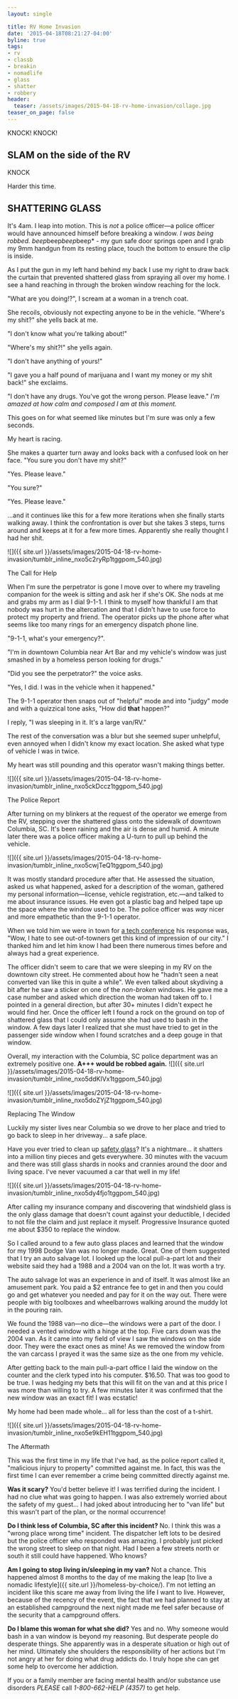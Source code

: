 ```yaml
---
layout: single

title: RV Home Invasion
date: '2015-04-18T08:21:27-04:00'
byline: true
tags:
- rv
- classb
- breakin
- nomadlife
- glass
- shatter
- robbery
header:
  teaser: /assets/images/2015-04-18-rv-home-invasion/collage.jpg
teaser_on_page: false
---
```


KNOCK! KNOCK!

## SLAM on the side of the RV

KNOCK

Harder this time.

## SHATTERING GLASS

It's 4am. I leap into motion. This is _not_ a police officer—a police officer would have announced himself before breaking a window. _I was being robbed._ *beep*beep*beep*beep* - my gun safe door springs open and I grab my 9mm handgun from its resting place, touch the bottom to ensure the clip is inside.

As I put the gun in my left hand behind my back I use my right to draw back the curtain that prevented shattered glass from spraying all over my home. I see a hand reaching in through the broken window reaching for the lock.

"What are you doing!?", I scream at a woman in a trench coat.

She recoils, obviously not expecting anyone to be in the vehicle. "Where's my shit?" she yells back at me.

"I don't know what you're talking about!"

"Where's my shit?!" she yells again.

"I don't have anything of yours!"

"I gave you a half pound of marijuana and I want my money or my shit back!" she exclaims.

"I don't have any drugs. You've got the wrong person. Please leave." _I'm amazed at how calm and composed I am at this moment._

This goes on for what seemed like minutes but I'm sure was only a few seconds.

My heart is racing.

She makes a quarter turn away and looks back with a confused look on her face. "You sure you don't have my shit?"

"Yes. Please leave."

"You sure?"

"Yes. Please leave."

...and it continues like this for a few more iterations when she finally starts walking away. I think the confrontation is over but she takes 3 steps, turns around and keeps at it for a few more times. Apparently she really thought I had her shit.

![]({{ site.url }}/assets/images/2015-04-18-rv-home-invasion/tumblr_inline_nxo5c2ryRp1tggpom_540.jpg)

The Call for Help

When I'm sure the perpetrator is gone I move over to where my traveling companion for the week is sitting and ask her if she's OK. She nods at me and grabs my arm as I dial 9-1-1. I think to myself how thankful I am that nobody was hurt in the altercation and that I didn't have to use force to protect my property and friend. The operator picks up the phone after what seems like too many rings for an emergency dispatch phone line.

"9-1-1, what's your emergency?".

"I'm in downtown Columbia near Art Bar and my vehicle's window was just smashed in by a homeless person looking for drugs."

"Did you see the perpetrator?" the voice asks.

"Yes, I did. I was in the vehicle when it happened."

The 9-1-1 operator then snaps out of "helpful" mode and into "judgy" mode and with a quizzical tone asks, "How did **that** happen?"

I reply, "I was sleeping in it. It's a large van/RV."

The rest of the conversation was a blur but she seemed super unhelpful, even annoyed when I didn't know my exact location. She asked what type of vehicle I was in twice.

My heart was still pounding and this operator wasn't making things better.

![]({{ site.url }}/assets/images/2015-04-18-rv-home-invasion/tumblr_inline_nxo5ckDccz1tggpom_540.jpg)

The Police Report

After turning on my blinkers at the request of the operator we emerge from the RV, stepping over the shattered glass onto the sidewalk of downtown Columbia, SC. It's been raining and the air is dense and humid. A minute later there was a police officer making a U-turn to pull up behind the vehicle.

![]({{ site.url }}/assets/images/2015-04-18-rv-home-invasion/tumblr_inline_nxo5cwjTeQ1tggpom_540.jpg)

It was mostly standard procedure after that. He assessed the situation, asked us what happened, asked for a description of the woman, gathered my personal information—license, vehicle registration, etc.—and talked to me about insurance issues. He even got a plastic bag and helped tape up the space where the window used to be. The police officer was _way_ nicer and more empathetic than the 9-1-1 operator.

When we told him we were in town for [a tech conference](http://posscon.org/) his response was, "Wow, I hate to see out-of-towners get this kind of impression of our city." I thanked him and let him know I had been there numerous times before and always had a great experience.

The officer didn't seem to care that we were sleeping in my RV on the downtown city street. He commented about how he "hadn't seen a neat converted van like this in quite a while". We even talked about skydiving a bit after he saw a sticker on one of the _non-broken_ windows. He gave me a case number and asked which direction the woman had taken off to. I pointed in a general direction, but after 30+ minutes I didn't expect he would find her. Once the officer left I found a rock on the ground on top of shattered glass that I could only assume she had used to bash in the window. A few days later I realized that she must have tried to get in the passenger side window when I found scratches and a deep gouge in that window.

Overall, my interaction with the Columbia, SC police department was an extremely positive one. **A+++ would be robbed again.**
![]({{ site.url }}/assets/images/2015-04-18-rv-home-invasion/tumblr_inline_nxo5ddKIVx1tggpom_540.jpg)

![]({{ site.url }}/assets/images/2015-04-18-rv-home-invasion/tumblr_inline_nxo5doZYjZ1tggpom_540.jpg)

Replacing The Window

Luckily my sister lives near Columbia so we drove to her place and tried to go back to sleep in her driveway... a safe place.

Have you ever tried to clean up [safety glass](https://en.wikipedia.org/wiki/Safety_glass)? It's a nightmare... it shatters into a million tiny pieces and gets everywhere. 30 minutes with the vacuum and there was still glass shards in nooks and crannies around the door and living space. I've never vacuumed a car that well in my life!

![]({{ site.url }}/assets/images/2015-04-18-rv-home-invasion/tumblr_inline_nxo5dy4fjo1tggpom_540.jpg)

After calling my insurance company and discovering that windshield glass is the only glass damage that doesn't count against your deductible, I decided to not file the claim and just replace it myself. Progressive Insurance quoted me about $350 to replace the window.

So I called around to a few auto glass places and learned that the window for my 1998 Dodge Van was no longer made. Great. One of them suggested that I try an auto salvage lot. I looked up the local pull-a-part lot and their website said they had a 1988 and a 2004 van on the lot. It was worth a try.

The auto salvage lot was an experience in and of itself. It was almost like an amusement park. You paid a $2 entrance fee to get in and then you could go and get whatever you needed and pay for it on the way out. There were people with big toolboxes and wheelbarrows walking around the muddy lot in the pouring rain.

We found the 1988 van—no dice—the windows were a part of the door. I needed a vented window with a hinge at the top. Five cars down was the 2004 van. As it came into my field of view I saw the windows on the side door. They were the exact ones as mine! As we removed the window from the van carcass I prayed it was the same size as the one from my vehicle.

After getting back to the main pull-a-part office I laid the window on the counter and the clerk typed into his computer. $16.50. That was too good to be true. I was hedging my bets that this will fit on the van and at this price I was more than willing to try. A few minutes later it was confirmed that the new window was an exact fit! I was ecstatic!

My home had been made whole... all for less than the cost of a t-shirt.

![]({{ site.url }}/assets/images/2015-04-18-rv-home-invasion/tumblr_inline_nxo5e9kEH11tggpom_540.jpg)

The Aftermath

This was the first time in my life that I've had, as the police report called it, "malicious injury to property" committed against me. In fact, this was the first time I can ever remember a crime being committed directly against me.

**Was it scary?** You'd better believe it! I was terrified during the incident. I had no clue what was going to happen. I was also extremely worried about the safety of my guest... I had joked about introducing her to "van life" but this wasn't part of the plan, or the normal occurrence!

**Do I think less of Columbia, SC after this incident?** No. I think this was a "wrong place wrong time" incident. The dispatcher left lots to be desired but the police officer who responded was amazing. I probably just picked the wrong street to sleep on that night. Had I been a few streets north or south it still could have happened. Who knows?

**Am I going to stop living in/sleeping in my van?** Not a chance. This happened almost 8 months to the day of me making the leap [to live a nomadic lifestyle]({{ site.url }}/homeless-by-choice/). I'm not letting an incident like this scare me away from living the life I want to live. However, because of the recency of the event, the fact that we had planned to stay at an established campground the next night made me feel safer because of the security that a campground offers.

**Do I blame this woman for what she did?** Yes and no. Why someone would bash in a van window is beyond my reasoning. But desperate people do desperate things. She apparently was in a desperate situation or high out of her mind. Ultimately she shoulders the responsibility of her actions but I'm not angry at her for doing what drug addicts do. I truly hope she can get some help to overcome her addiction.

If you or a family member are facing mental health and/or substance use disorders _PLEASE_ call _1-800-662-HELP (4357)_ to get help.
